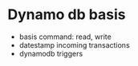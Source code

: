 # Dynamo db basis

* basis command: read, write
* datestamp incoming transactions
* dynamodb triggers

